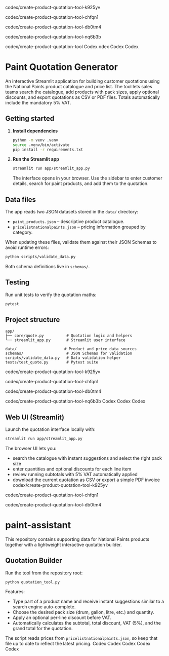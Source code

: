 codex/create-product-quotation-tool-k925yv

codex/create-product-quotation-tool-chfqn1

codex/create-product-quotation-tool-db0tm4

codex/create-product-quotation-tool-nq6b3b

codex/create-product-quotation-tool
Codex
odex
Codex
Codex
# Paint Quotation Generator

An interactive Streamlit application for building customer quotations using the National Paints product catalogue and price list. The tool lets sales teams search the catalogue, add products with pack sizes, apply optional discounts, and export quotations as CSV or PDF files. Totals automatically include the mandatory 5% VAT.

## Getting started

1. **Install dependencies**
   ```bash
   python -m venv .venv
   source .venv/bin/activate
   pip install -r requirements.txt
   ```

2. **Run the Streamlit app**
   ```bash
   streamlit run app/streamlit_app.py
   ```
   The interface opens in your browser. Use the sidebar to enter customer details, search for paint products, and add them to the quotation.

## Data files

The app reads two JSON datasets stored in the `data/` directory:

- `paint_products.json` – descriptive product catalogue.
- `pricelistnationalpaints.json` – pricing information grouped by category.

When updating these files, validate them against their JSON Schemas to avoid runtime errors:

```bash
python scripts/validate_data.py
```

Both schema definitions live in `schemas/`.

## Testing

Run unit tests to verify the quotation maths:

```bash
pytest
```

## Project structure

```
app/
├── core/quote.py          # Quotation logic and helpers
└── streamlit_app.py       # Streamlit user interface

data/                     # Product and price data sources
schemas/                   # JSON Schemas for validation
scripts/validate_data.py   # Data validation helper
tests/test_quote.py        # Pytest suite
```
codex/create-product-quotation-tool-k925yv

codex/create-product-quotation-tool-chfqn1

codex/create-product-quotation-tool-db0tm4

codex/create-product-quotation-tool-nq6b3b
Codex
Codex
Codex

## Web UI (Streamlit)

Launch the quotation interface locally with:

```bash
streamlit run app/streamlit_app.py
```

The browser UI lets you:

- search the catalogue with instant suggestions and select the right pack size
- enter quantities and optional discounts for each line item
- review running subtotals with 5% VAT automatically applied
- download the current quotation as CSV or export a simple PDF invoice
codex/create-product-quotation-tool-k925yv

codex/create-product-quotation-tool-chfqn1

codex/create-product-quotation-tool-db0tm4



# paint-assistant

This repository contains supporting data for National Paints products together
with a lightweight interactive quotation builder.

## Quotation Builder

Run the tool from the repository root:

```
python quotation_tool.py
```

Features:

- Type part of a product name and receive instant suggestions similar to a
  search engine auto-complete.
- Choose the desired pack size (drum, gallon, litre, etc.) and quantity.
- Apply an optional per-line discount before VAT.
- Automatically calculates the subtotal, total discount, VAT (5%), and the
  grand total for the quotation.

The script reads prices from `pricelistnationalpaints.json`, so keep that file
up to date to reflect the latest pricing.
Codex
Codex
Codex
Codex
Codex
